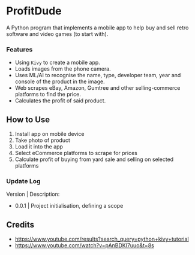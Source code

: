 # ProfitDude
A Python program that implements a mobile app to help buy and sell retro software and video games (to start with).

### Features
- Using `Kivy` to create a mobile app.
- Loads images from the phone camera.
- Uses ML/AI to recognise the name, type, developer team, year and console of the product in the image.
- Web scrapes eBay, Amazon, Gumtree and other selling-commerce platforms to find the price.
- Calculates the profit of said product.

## How to Use
1. Install app on mobile device
2. Take photo of product
3. Load it into the app
4. Select eCommerce platforms to scrape for prices
5. Calculate profit of buying from yard sale and selling on selected platforms

### Update Log
Version | Description:

- 0.0.1 | Project initialisation, defining a scope

## Credits
- https://www.youtube.com/results?search_query=python+kivy+tutorial
- https://www.youtube.com/watch?v=pAnBDKl7uuo&t=8s
